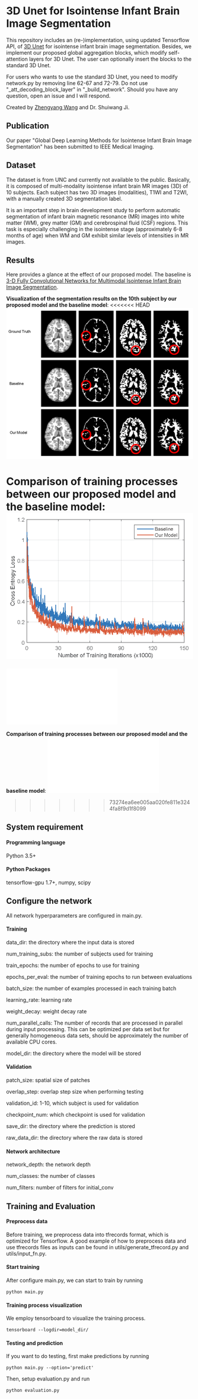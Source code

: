 # 3D Unet for Isointense Infant Brain Image Segmentation

This repository includes an (re-)implementation, using updated Tensorflow API, of [3D Unet](https://github.com/zhengyang-wang/Unet_3D) for isointense infant brain image segmentation. Besides, we implement our proposed global aggregation blocks, which modify self-attention layers for 3D Unet. The user can optionally insert the blocks to the standard 3D Unet.

For users who wants to use the standard 3D Unet, you need to modify network.py by removing line 62-67 and 72-79. Do not use "_att_decoding_block_layer" in "_build_network". Should you have any question, open an issue and I will respond.

Created by [Zhengyang Wang](http://www.eecs.wsu.edu/~zwang6/) and Dr. Shuiwang Ji.

## Publication

Our paper "Global Deep Learning Methods for Isointense Infant Brain Image Segmentation" has been submitted to IEEE Medical Imaging.

## Dataset

The dataset is from UNC and currently not available to the public. Basically, it is composed of multi-modality isointense infant brain MR images (3D) of 10 subjects. Each subject has two 3D images (modalities), T1WI and T2WI, with a manually created 3D segmentation label.

It is an important step in brain development study to perform automatic segmentation of infant brain magnetic resonance (MR) images into white matter (WM), grey matter (GM) and cerebrospinal fluid (CSF) regions. This task is especially challenging in the isointense stage (approximately 6-8 months of age) when WM and GM exhibit similar levels of intensities in MR images.

## Results

Here provides a glance at the effect of our proposed model. The baseline is [3-D Fully Convolutional Networks for Multimodal Isointense Infant Brain Image Segmentation](https://ieeexplore.ieee.org/stamp/stamp.jsp?tp=&arnumber=8287819).

**Visualization of the segmentation results on the 10th subject by our proposed model and the baseline model**:
<<<<<<< HEAD
![model](./results/sample_results.png)

**Comparison of training processes between our proposed model and the baseline model**:
![model](./results/training_curve.png)
=======
![model](./results/sample_results.pdf)

**Comparison of training processes between our proposed model and the baseline model**:
![model](./results/training_curve.pdf)
>>>>>>> 73274ea6ee005aa020fe811e3244fa8f9d1f8099

## System requirement

#### Programming language

Python 3.5+

#### Python Packages

tensorflow-gpu 1.7+, numpy, scipy

## Configure the network

All network hyperparameters are configured in main.py.

#### Training

data_dir: the directory where the input data is stored

num_training_subs: the number of subjects used for training

train_epochs: the number of epochs to use for training

epochs_per_eval: the number of training epochs to run between evaluations

batch_size: the number of examples processed in each training batch

learning_rate: learning rate

weight_decay: weight decay rate

num_parallel_calls: The number of records that are processed in parallel during input processing. This can be optimized per data set but for generally homogeneous data sets, should be approximately the number of available CPU cores.

model_dir: the directory where the model will be stored

#### Validation

patch_size: spatial size of patches

overlap_step: overlap step size when performing testing

validation_id: 1-10, which subject is used for validation

checkpoint_num: which checkpoint is used for validation

save_dir: the directory where the prediction is stored

raw_data_dir: the directory where the raw data is stored

#### Network architecture

network_depth: the network depth

num_classes: the number of classes

num_filters: number of filters for initial_conv

## Training and Evaluation

#### Preprocess data

Before training, we preprocess data into tfrecords format, which is optimized for Tensorflow. A good example of how to preprocess data and use tfrecords files as inputs can be found in utils/generate_tfrecord.py and utils/input_fn.py.

#### Start training

After configure main.py, we can start to train by running
```
python main.py
```

#### Training process visualization

We employ tensorboard to visualize the training process.
```
tensorboard --logdir=model_dir/
```

#### Testing and prediction

If you want to do testing, first make predictions by running
```
python main.py --option='predict'
```

Then, setup evaluation.py and run
```
python evaluation.py
```

